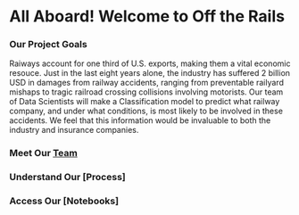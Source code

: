 # All Aboard! Welcome to Off the Rails



### Our Project Goals

Raiways account for one third of U.S. exports, making them a vital economic resouce. Just in the last eight years alone, the industry has suffered 2 billion USD in damages from railway accidents, ranging from preventable railyard mishaps to tragic railroad crossing collisions involving motorists. Our team of Data Scientists will make a Classification model to predict what railway company, and under what conditions, is most likely to be involved in these accidents. We feel that this information would be invaluable to both the industry and insurance companies.


### Meet Our [Team](https://OTR-Capstone.github.io/meet_our_team)


### Understand Our [Process]


### Access Our [Notebooks]